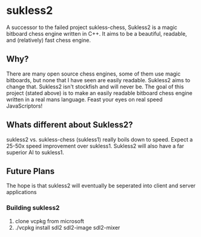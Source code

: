 # sukless2
A successor to the failed project sukless-chess, Sukless2 is a magic bitboard chess engine
written in C++. It aims to be a beautiful, readable, and (relatively) fast chess engine.

## Why?
There are many open source chess engines, some of them use magic bitboards, but none that I 
have seen are easily readable. Sukless2 aims to change that. Sukless2 isn't stockfish and 
will never be. The goal of this project (stated above) is to make an easily readable bitboard
chess engine written in a real mans language. Feast your eyes on real speed JavaScriptors!

## Whats different about Sukless2?
sukless2 vs. sukless-chess (sukless1) really boils down to speed. Expect a 25-50x speed
improvement over sukless1. Sukless2 will also have a far superior AI to sukless1.

## Future Plans
The hope is that sukless2 will eventually be seperated into client and server
applications

### Building sukless2
1. clone vcpkg from microsoft
2. ./vcpkg install sdl2 sdl2-image sdl2-mixer